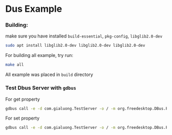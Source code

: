 # Dus Example

### Building:
make sure you have installed `build-essential`, `pkg-config`, `libglib2.0-dev`
``` bash
sudo apt install libglib2.0-dev libglib2.0-dev libglib2.0-dev
```
For building all example, try run:
``` bash
make all
```
All example was placed in `build` directory

### Test Dbus Server with `gdbus`

For get property
``` bash
gdbus call -e -d com.gialuong.TestServer -o / -m org.freedesktop.DBus.Properties.Get com.gialuong.TestInterface status
```

For set property
``` bash
gdbus call -e -d com.gialuong.TestServer -o / -m org.freedesktop.DBus.Properties.Set com.gialuong.TestInterface status "<uint32 10>"
```